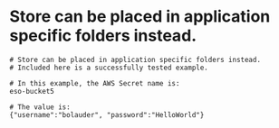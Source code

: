 # Store can be placed in application specific folders instead.
```
# Store can be placed in application specific folders instead.
# Included here is a successfully tested example.

# In this example, the AWS Secret name is:
eso-bucket5

# The value is:
{"username":"bolauder", "password":"HelloWorld"}
```
